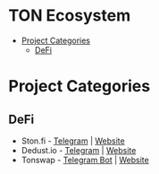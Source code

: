 # **TON Ecosystem**

- [Project Categories](#project-categories)
    - [DeFi](#defi)

# Project Categories

## DeFi
- Ston.fi - [Telegram](https://t.me/stonfidex) | [Website](https://ston.fi/?en)
- Dedust.io - [Telegram](https://t.me/Scaleton) | [Website](https://dedust.io/)
- Tonswap - [Telegram Bot](https://t.me/TonSwapOfficialBot) | [Website](https://tonswap.org/)

